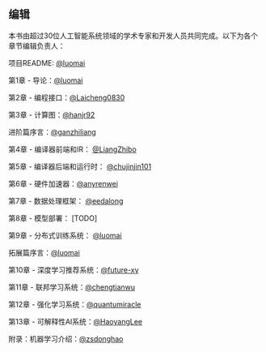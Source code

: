 ## 编辑

本书由超过30位人工智能系统领域的学术专家和开发人员共同完成。以下为各个章节编辑负责人：

项目README: [@luomai](https://github.com/luomai)

第1章 - 导论：[@luomai](https://github.com/luomai)

第2章 - 编程接口：[@Laicheng0830](https://github.com/Laicheng0830)

第3章 - 计算图：[@hanjr92](https://github.com/hanjr92)

进阶篇序言：[@ganzhiliang](https://github.com/ganzhiliang) 

第4章 - 编译器前端和IR： [@LiangZhibo](https://github.com/LiangZhibo)

第5章 - 编译器后端和运行时： [@chujinjin101](https://github.com/chujinjin101)

第6章 - 硬件加速器：[@anyrenwei](https://github.com/anyrenwei)

第7章 - 数据处理框架： [@eedalong](https://github.com/eedalong)

第8章 - 模型部署： [TODO]

第9章 - 分布式训练系统： [@luomai](https://github.com/luomai)

拓展篇序言：[@luomai](https://github.com/luomai)

第10章 - 深度学习推荐系统：[@future-xy](https://github.com/future-xy)

第11章 - 联邦学习系统：[@chengtianwu](https://github.com/chengtianwu)

第12章 - 强化学习系统：[@quantumiracle](https://github.com/quantumiracle)

第13章 - 可解释性AI系统：[@HaoyangLee](https://github.com/HaoyangLee)

附录：机器学习介绍：[@zsdonghao](https://github.com/zsdonghao)
